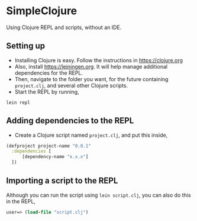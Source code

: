 # SimpleClojure

Using Clojure REPL and scripts, without an IDE.

## Setting up

- Installing Clojure is easy. Follow the instructions in <https://clojure.org>
- Also, install <https://leiningen.org>. It will help manage additional dependencies for the REPL.
- Then, navigate to the folder you want, for the future containing `project.clj`, and several other Clojure scripts.
- Start the REPL by running,

```commandline
lein repl
```

## Adding dependencies to the REPL

- Create a Clojure script named `project.clj`, and put this inside,

```clojure
(defproject project-name "0.0.1"
  :dependencies [
      [dependency-name "x.x.x"]
  ])
```

## Importing a script to the REPL

Although you can run the script using `lein script.clj`, you can also do this in the REPL,

```clojure
user=> (load-file "script.clj")
```
